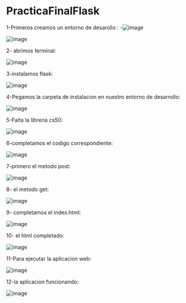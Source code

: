 # PracticaFinalFlask

1-Primeros creamos un entorno de desarollo :
  -![image](https://github.com/michaelgarciam1/PracticaFinalFlask/assets/114613053/c349d15e-a7ee-4b46-9710-37b4e9476d5d)
  
  ![image](https://github.com/michaelgarciam1/PracticaFinalFlask/assets/114613053/162fc24d-cd91-420e-98b8-0ff449315736)

2- abrimos terminal:

![image](https://github.com/michaelgarciam1/PracticaFinalFlask/assets/114613053/38408797-8921-4305-a96e-45fd015cdd48)

3-instalamos flask:

![image](https://github.com/michaelgarciam1/PracticaFinalFlask/assets/114613053/eb340bf2-284b-4f8b-bf80-52321f4f3165)

4-Pegamos la carpeta de instalacion en nuestro entorno de desarrollo:

![image](https://github.com/michaelgarciam1/PracticaFinalFlask/assets/114613053/4ee892c1-51d7-4396-96c5-517e048d267c)

5-Falta la libreria cs50:

![image](https://github.com/michaelgarciam1/PracticaFinalFlask/assets/114613053/d231377f-6971-434d-b121-93d6fe26bcdc)

6-completamos el codigo correspondiente:

![image](https://github.com/michaelgarciam1/PracticaFinalFlask/assets/114613053/ae6a4b7b-7c21-4227-81a2-4f797bea51a7)

7-primero el metodo post:

![image](https://github.com/michaelgarciam1/PracticaFinalFlask/assets/114613053/81fe4275-f7aa-454c-90d2-a47121b46825)

8- el metodo get:

![image](https://github.com/michaelgarciam1/PracticaFinalFlask/assets/114613053/9b388dd6-e04d-4622-9221-3ac5f4e95d3c)

9- completamos el index.html:

![image](https://github.com/michaelgarciam1/PracticaFinalFlask/assets/114613053/17a60a2c-1e3a-4da2-8aad-a06e8c04454b)

10- el html completado:

![image](https://github.com/michaelgarciam1/PracticaFinalFlask/assets/114613053/be919cce-6bdb-4dca-9b8e-12b8c479eadb)

11-Para ejecutar la aplicacion web:

![image](https://github.com/michaelgarciam1/PracticaFinalFlask/assets/114613053/02a4e4a2-5765-4e26-add7-8477f4994e59)

12-la aplicacion funcionando:

![image](https://github.com/michaelgarciam1/PracticaFinalFlask/assets/114613053/41ec7de4-e3cb-4e4c-816e-82a3fe8c8436)

